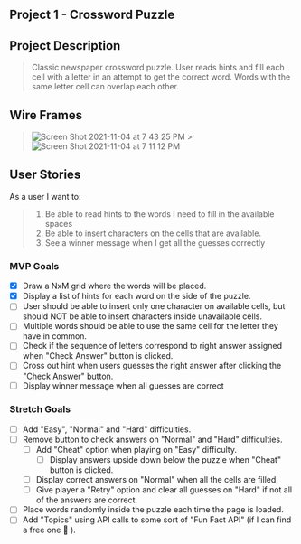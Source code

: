 ## Project 1 - Crossword Puzzle

## Project Description

> Classic newspaper crossword puzzle. User reads hints and fill each cell with a letter in an attempt to get the correct word. Words with the same letter cell can overlap each other.

## Wire Frames

> ![Screen Shot 2021-11-04 at 7 43 25 PM](https://media.git.generalassemb.ly/user/39433/files/86150500-3da7-11ec-8b44-e24ee4742d5c) > ![Screen Shot 2021-11-04 at 7 11 12 PM](https://media.git.generalassemb.ly/user/39433/files/038a4680-3da3-11ec-951a-21aae112bbfa)

## User Stories

As a user I want to:

> 1. Be able to read hints to the words I need to fill in the available spaces
> 1. Be able to insert characters on the cells that are available.
> 1. See a winner message when I get all the guesses correctly

### MVP Goals

- [x] Draw a NxM grid where the words will be placed.
- [x] Display a list of hints for each word on the side of the puzzle.
- [ ] User should be able to insert only one character on available cells, but should NOT be able to insert characters inside unavailable cells.
- [ ] Multiple words should be able to use the same cell for the letter they have in common.
- [ ] Check if the sequence of letters correspond to right answer assigned when "Check Answer" button is clicked.
- [ ] Cross out hint when users guesses the right answer after clicking the "Check Answer" button.
- [ ] Display winner message when all guesses are correct

### Stretch Goals

- [ ] Add "Easy", "Normal" and "Hard" difficulties.
- [ ] Remove button to check answers on "Normal" and "Hard" difficulties.
  - [ ] Add "Cheat" option when playing on "Easy" difficulty.
    - [ ] Display answers upside down below the puzzle when "Cheat" button is clicked.
  - [ ] Display correct answers on "Normal" when all the cells are filled.
  - [ ] Give player a "Retry" option and clear all guesses on "Hard" if not all of the answers are correct.
- [ ] Place words randomly inside the puzzle each time the page is loaded.
- [ ] Add "Topics" using API calls to some sort of "Fun Fact API" (if I can find a free one 🤣 ).
